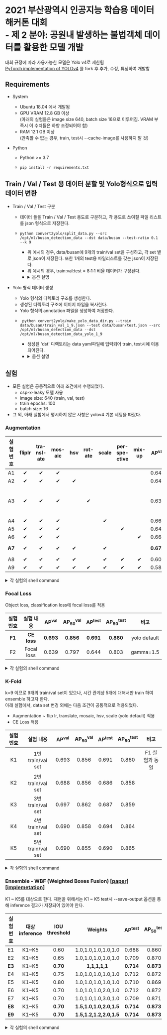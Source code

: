 # 2021 부산광역시 인공지능 학습용 데이터 해커톤 대회<br/>- 제 2 분야: 공원내 발생하는 불법객체 데이터를 활용한 모델 개발
대회 규정에 따라 사용가능한 모델은 Yolo v4로 제한됨<br>
[PyTorch implementation of YOLOv4](https://github.com/WongKinYiu/PyTorch_YOLOv4) 를 fork 후 추가, 수정, 튜닝하여 개발함


## Requirements
- System
  - Ubuntu 18.04 에서 개발됨
  - GPU VRAM 12.8 GB 이상<br/>(아래의 실험들은 image size 640, batch size 16으로 이루어짐. VRAM 부족시 이 수치들은 하향 조정되어야 함)
  - RAM 12.1 GB 이상 <br/>(만족할 수 없는 경우, train, test시 --cache-image를 사용하지 말 것) 

- Python
  - Python >= 3.7
  - ```shell
    pip install -r requirements.txt
    ```

  
## Train / Val / Test 용 데이터 분할 및 Yolo형식으로 입력 데이터 변환 
- Train / Val / Test 구분
  - 데이터 들을 Train / Val / Test 용도로 구분하고, 각 용도로 쓰여질 파일 리스트를 json 형식으로 저장한다.
  - ```shell
    python convert2yolo/split_data.py --src /opt/ml/busan_detection_data --dst data/busan --test-ratio 0.1 --k 9
    ```
    - 위 예시의 경우, data/busan에 9개의 train/val set을 구성하고, 각 set 별로 json이 저장된다. 또한 1개의 test용 파일리스트를 갖는 json이 저장된다.
    - 위 예시의 경우, train:val:test = 8:1:1 비율 데이터가 구성된다.
    - <details><summary>옵션 설명</summary>
      - src: 대회 제공 원본 데이터가 저장된 경로
      - dst: 파일 리스트 json이 저정될 경로
      - test-ratio: 전체 데이터 중 test용으로 쓰일 비율
      - k: test용 이외의 데이터는 k-fold 방식으로 train/val로 나뉜다. 그 때의 k
      - seed: 데이터 shuffle 시 쓰이는 seed
      </details>
    
- Yolo 형식 데이터 생성
  - Yolo 형식의 디렉토리 구조를 생성한다.
  - 생성된 디렉토리 구조에 이미지 파일을 복사한다.
  - Yolo 형식의 annotation 파일을 생성하여 저장한다.
  - ```shell
     python convert2yolo/make_yolo_data_dir.py --train data/busan/train_val_1_9.json --test data/busan/test.json --src /opt/ml/busan_detection_data --dst /opt/ml/busan_detection_data_yolo_1_9
    ```
    - 생성된 'dst' 디렉토리는 data yaml파일에 입력되어 train, test시에 이용되어진다.
    - <details><summary>옵션 설명</summary>
      - train: split_data.py 통해 생성된 train/val set 중 선택된 set의 파일 리스트 json 
      - test: split_data.py 통해 생성된 test 파일 리스트 json
      - src: 대회 제공 원본 데이터가 저장된 경로
      - dst: Yolo 형식 데이터가 저장될 경로
      </details>


## 실험
- 모든 실험은 공통적으로 아래 조건에서 수행되었다.
  - csp-x-leaky 모델 사용
  - image size: 640 (train, val, test)
  - train epochs: 100
  - batch size: 16
- 그 외, 아래 실험에서 명시하지 않은 사항은 yolov4 기본 세팅을 따랐다.

### Augmentation

|실험 번호|fliplr|tra-nsl-ate|mos-aic|hsv|rot-ate|scale|per-spe-ctive|mix-up|AP<sup>val</sup>| AP<sub>50</sub><sup>val</sup>|AP<sup>test</sup>| AP<sub>50</sub><sup>test</sup>|비고|
|:---:|:---:|:---:|:---:|:---:|:---:|:---:|:---:|:---:|:---:|:---:|:---:|:---:|:---:|
|A1|✔|✔|✔| | | | | |0.643|0.792|0.652|0.802|baseline|
|A2|✔|✔|✔|✔| | | | |0.645|0.794|0.648|0.801| |
|A3|✔|✔|✔| |✔| | | |0.630|0.811|0.635|0.816|서버 문제로 94 epoch까지만 학습|
|A4|✔|✔|✔| | |✔| | |0.668|0.821|0.675|0.829| |
|A5|✔|✔|✔| | | |✔| |0.643|0.821|0.660|0.830| |
|A6|✔|✔|✔| | | | |✔|0.664|0.816|0.669|0.822| |
|**A7**|✔|✔|✔|✔| |✔| | |**0.673**|**0.826**|**0.681**|**0.832**|yolo default|
|A8|✔|✔|✔|✔| |✔|✔|✔|0.603|0.810|0.624|0.818| |
|A9|✔|✔|✔|✔|✔|✔|✔|✔|0.585|0.810|0.602|0.820| |

<details>
  <summary>각 실험의 shell command</summary>

- 실험 A1 - flip lr, translate, mosaic
  - Train
    ```shell
    python train.py --device 0 --cache-images --batch-size 16 --epochs 100 --img-size 640 640 --data data/busan/park_1_9.yaml --hyp data/busan/hyp_fliplr_t_mosaic.yaml --cfg cfg/yolov4-csp-x-leaky.cfg --weights '' --project busan --name x-leaky_bs16_640_640_flip1r_t_mosaic_100e
    ```
  - Test
    ```shell
    python test.py --device 0 --task test --batch 16 --img 640  --data data/busan/park_1_9.yaml --cfg cfg/yolov4-csp-x-leaky.cfg --names data/busan/park.names --weights busan/x-leaky_bs16_640_640_flip1r_t_mosaic_100e/weights/best_ap.pt --project busan --name x-leaky_bs16_640_640_flip1r_t_mosaic_100e_best_ap
    ```
- 실험 A2 - flip lr, translate, mosaic, hsv
  - Train
    ```shell
    python train.py --device 0 --cache-images --batch-size 16 --epochs 100 --img-size 640 640 --data data/busan/park_1_9.yaml --hyp data/busan/hyp_fliplr_t_mosaic_hsv.yaml --cfg cfg/yolov4-csp-x-leaky.cfg --weights '' --project busan --name x-leaky_bs16_640_640_flip1r_t_mosaic_hsv_100e
    ```
  - Test
    ```shell
    python test.py --device 0 --task test --batch 16 --img 640  --data data/busan/park_1_9.yaml --cfg cfg/yolov4-csp-x-leaky.cfg --names data/busan/park.names --weights busan/x-leaky_bs16_640_640_flip1r_t_mosaic_hsv_100e/weights/best_ap.pt --project busan --name x-leaky_bs16_640_640_flip1r_t_mosaic_hsv_100e_best_ap
    ```
- 실험 A3 - flip lr, translate, mosaic, rotate
  - Train
    ```shell
    python train.py --device 0 --cache-images --batch-size 16 --epochs 100 --img-size 640 640 --data data/busan/park_1_9.yaml --hyp data/busan/hyp_fliplr_t_mosaic_rotate.yaml --cfg cfg/yolov4-csp-x-leaky.cfg --weights '' --project busan --name x-leaky_bs16_640_640_flip1r_t_mosaic_rotate_100e
    ```
  - test
    ```shell
    python test.py --device 0 --task test --batch 16 --img 640  --data data/busan/park_1_9.yaml --cfg cfg/yolov4-csp-x-leaky.cfg --names data/busan/park.names --weights busan/x-leaky_bs16_640_640_flip1r_t_mosaic_rotate_100e/weights/best_ap.pt --project busan --name x-leaky_bs16_640_640_flip1r_t_mosaic_rotate_100e_best_ap
    ```
- 실험 A4 - flip lr, translate, mosaic, scale
  - Train
    ```shell
    python train.py --device 0 --cache-images --batch-size 16 --epochs 100 --img-size 640 640 --data data/busan/park_1_9.yaml --hyp data/busan/hyp_fliplr_t_mosaic_scale.yaml --cfg cfg/yolov4-csp-x-leaky.cfg --weights '' --project busan --name x-leaky_bs16_640_640_flip1r_t_mosaic_scale_100e
    ```
  - Test
    ```shell
    python test.py --device 0 --task test --batch 16 --img 640  --data data/busan/park_1_9.yaml --cfg cfg/yolov4-csp-x-leaky.cfg --names data/busan/park.names --weights busan/x-leaky_bs16_640_640_flip1r_t_mosaic_scale_100e/weights/best_ap.pt --project busan --name x-leaky_bs16_640_640_flip1r_t_mosaic_scale_100e_best_ap
    ```
- 실험 A5 - flip lr, translate, mosaic, perspective
  - Train
    ```shell
    python train.py --device 0 --cache-images --batch-size 16 --epochs 100 --img-size 640 640 --data data/busan/park_1_9.yaml --hyp data/busan/hyp_fliplr_t_mosaic_per.yaml --cfg cfg/yolov4-csp-x-leaky.cfg --weights '' --project busan --name x-leaky_bs16_640_640_flip1r_t_mosaic_per_100e
    ```
  - Test
    ```shell
    python test.py --device 0 --task test --batch 16 --img 640  --data data/busan/park_1_9.yaml --cfg cfg/yolov4-csp-x-leaky.cfg --names data/busan/park.names --weights busan/x-leaky_bs16_640_640_flip1r_t_mosaic_per_100e/weights/best_ap.pt --project busan --name x-leaky_bs16_640_640_flip1r_t_mosaic_per_100e_best_ap
    ```
- 실험 A6 - flip lr, translate, mosaic, mixup
  - Train
    ```shell
    python train.py --device 0 --cache-images --batch-size 16 --epochs 100 --img-size 640 640 --data data/busan/park_1_9.yaml --hyp data/busan/hyp_fliplr_t_mosaic_mixup.yaml --cfg cfg/yolov4-csp-x-leaky.cfg --weights '' --project busan --name x-leaky_bs16_640_640_flip1r_t_mosaic_mixup_100e
    ```
  - Test
    ```shell
    python test.py --device 0 --task test --batch 16 --img 640  --data data/busan/park_1_9.yaml --cfg cfg/yolov4-csp-x-leaky.cfg --names data/busan/park.names --weights busan/x-leaky_bs16_640_640_flip1r_t_mosaic_mixup_100e/weights/best_ap.pt --project busan --name x-leaky_bs16_640_640_flip1r_t_mosaic_mixup_100e_best_ap
    ```
- 실험 A7 - flip lr, translate, mosaic, hsv, scale
  - Train
    ```shell
    python train.py --device 0 --cache-images --batch-size 16 --epochs 100 --img-size 640 640 --data data/busan/park_1_9.yaml --hyp data/busan/hyp_yolo_default.yaml --cfg cfg/yolov4-csp-x-leaky.cfg --weights '' --project busan --name x-leaky_bs16_640_640_flip1r_t_mosaic_hsv_scale_yolo_default_100e
    ```
  - Test
    ```shell
    python test.py --device 0 --task test --batch 16 --img 640  --data data/busan/park_1_9.yaml --cfg cfg/yolov4-csp-x-leaky.cfg --names data/busan/park.names --weights busan/x-leaky_bs16_640_640_flip1r_t_mosaic_hsv_scale_yolo_default_100e/weights/best_ap.pt --project busan --name x-leaky_bs16_640_640_flip1r_t_mosaic_hsv_scale_yolo_default_100e_best_ap
    ```
- 실험 A8 - flip lr, translate, mosaic, hsv, scale, perspective, mixup
  - Train
    ```shell
    python train.py --device 0 --cache-images --batch-size 16 --epochs 100 --img-size 640 640 --data data/busan/park_1_9.yaml --hyp data/busan/hyp_all_aug_except_rotate.yaml --cfg cfg/yolov4-csp-x-leaky.cfg --weights '' --project busan --name x-leaky_bs16_640_640_all_aug_except_rotate_100e
    ```
  - Test
    ```shell
    python test.py --device 0 --task test --batch 16 --img 640  --data data/busan/park_1_9.yaml --cfg cfg/yolov4-csp-x-leaky.cfg --names data/busan/park.names --weights busan/x-leaky_bs16_640_640_all_aug_except_rotate_100e/weights/best_ap.pt --project busan --name x-leaky_bs16_640_640_all_aug_except_rotate_100e_best_ap
    ```
- 실험 A9 - flip lr, translate, mosaic, hsv, rotate, scale, perspective, mixup
  - Train
    ```shell
    python train.py --device 0 --cache-images --batch-size 16 --epochs 100 --img-size 640 640 --data data/busan/park_1_9.yaml --hyp data/busan/hyp_all_aug.yaml --cfg cfg/yolov4-csp-x-leaky.cfg --weights '' --project busan --name x-leaky_bs16_640_640_all_aug_100e
    ```
  - Test
    ```shell
    python test.py --device 0 --task test --batch 16 --img 640  --data data/busan/park_1_9.yaml --cfg cfg/yolov4-csp-x-leaky.cfg --names data/busan/park.names --weights busan/x-leaky_bs16_640_640_all_aug_100e/weights/best_ap.pt --project busan --name x-leaky_bs16_640_640_all_aug_100e_best_ap
    ```
</details>

### Focal Loss
Object loss, classification loss에 focal loss를 적용

|실험 번호|실험 내용|AP<sup>val</sup>| AP<sub>50</sub><sup>val</sup>|AP<sup>test</sup>| AP<sub>50</sub><sup>test</sup>|비고|
|:---:|:---:|:---:|:---:|:---:|:---:|:---:|
|**F1**|**CE loss**|**0.693**|**0.856**|**0.691**|**0.860**|yolo default|
|F2|Focal loss|0.639|0.797|0.644|0.803|gamma=1.5|

<details>
  <summary>각 실험의 shell command</summary>

- 실험 F1 - CE loss
  - train
    ```shell
    python train.py --device 0 --cache-images --batch-size 16 --epochs 100 --img-size 640 640 --data data/busan/park_1_9.yaml --hyp data/busan/hyp_yolo_default.yaml --cfg cfg/yolov4-csp-x-leaky_busan.cfg --weights '' --project busan --name x-leaky_bs16_640_640_ce_loss_100e_13c
    ```
  - test
    ```shell
    python test.py --device 0 --task test --batch 16 --img 640  --data data/busan/park_1_9.yaml --cfg cfg/yolov4-csp-x-leaky_busan.cfg --names data/busan/park.names --weights busan/x-leaky_bs16_640_640_ce_loss_100e_13c/weights/best_ap.pt --project busan --name x-leaky_bs16_640_640_ce_loss_100e_13c_best_ap
    ```
  - 실험 F2 - focal loss
    - train
    ```shell
    python train.py --device 0 --cache-images --batch-size 16 --epochs 100 --img-size 640 640 --data data/busan/park_1_9.yaml --hyp data/busan/hyp_yolo_default_focal.yaml --cfg cfg/yolov4-csp-x-leaky_busan.cfg --weights '' --project busan --name x-leaky_bs16_640_640_focal_loss_100e_13c
    ```
  - test
    ```shell
    python test.py --device 0 --task test --batch 16 --img 640  --data data/busan/park_1_9.yaml --cfg cfg/yolov4-csp-x-leaky_busan.cfg --names data/busan/park.names --weights busan/x-leaky_bs16_640_640_focal_loss_100e_13c/weights/best_ap.pt --project busan --name x-leaky_bs16_640_640_focal_loss_100e_13c_best_ap
    ```
</details>

### K-Fold
k=9 이므로 9개의 train/val set이 있으나, 시간 관계상 5개에 대해서만 train 하여 ensemble 하고자 한다.<br/>
아래 실험에서, data set 변경 외에는 다음 조건이 공통적으로 적용되었다. 
- Augmentation ~ flip lr, translate, mosaic, hsv, scale (yolo default) 적용
- CE Loss 적용

|실험 번호|실험 내용|AP<sup>val</sup>| AP<sub>50</sub><sup>val</sup>|AP<sup>test</sup>| AP<sub>50</sub><sup>test</sup>|비고|
|:---:|:---:|:---:|:---:|:---:|:---:|:---:|
|K1|1번 train/val set|0.693|0.856|0.691|0.860|F1 실험과 동일|
|K2|2번 train/val set|0.688|0.856|0.686|0.858| | 
|K3|3번 train/val set|0.697|0.862|0.687|0.859| | 
|K4|4번 train/val set|0.690|0.858|0.694|0.864| |
|K5|5번 train/val set|0.690|0.855|0.690|0.865| |

<details>
  <summary>각 실험의 shell command</summary>

- 실험 K1 - 1번 train/val set
  - train
    ```shell
    python train.py --device 0 --cache-images --batch-size 16 --epochs 100 --img-size 640 640 --data data/busan/park_1_9.yaml --hyp data/busan/hyp_yolo_default.yaml --cfg cfg/yolov4-csp-x-leaky_busan.cfg --weights '' --project busan --name x-leaky_bs16_640_640_k1_100e
    ```
  - test
    ```shell
    python test.py --device 0 --task test --save-output --batch 16 --img 640  --data data/busan/park_1_9.yaml --cfg cfg/yolov4-csp-x-leaky_busan.cfg --names data/busan/park.names --weights busan/x-leaky_bs16_640_640_k1_100e/weights/best_ap.pt --project busan --name x-leaky_bs16_640_640_k1_100e
    ```

- 실험 K2 - 2번 train/val set
  - train
    ```shell
    python train.py --device 0 --cache-images --batch-size 16 --epochs 100 --img-size 640 640 --data data/busan/park_2_9.yaml --hyp data/busan/hyp_yolo_default.yaml --cfg cfg/yolov4-csp-x-leaky_busan.cfg --weights '' --project busan --name x-leaky_bs16_640_640_k2_100e
    ```
  - test
    ```shell
    python test.py --device 0 --task test --save-output --batch 16 --img 640  --data data/busan/park_2_9.yaml --cfg cfg/yolov4-csp-x-leaky_busan.cfg --names data/busan/park.names --weights busan/x-leaky_bs16_640_640_k2_100e/weights/best_ap.pt --project busan --name x-leaky_bs16_640_640_k2_100e
    ```

- 실험 K3 - 3번 train/val set
  - train
    ```shell
    python train.py --device 0 --cache-images --batch-size 16 --epochs 100 --img-size 640 640 --data data/busan/park_3_9.yaml --hyp data/busan/hyp_yolo_default.yaml --cfg cfg/yolov4-csp-x-leaky_busan.cfg --weights '' --project busan --name x-leaky_bs16_640_640_k3_100e
    ```
  - test
    ```shell
    python test.py --device 0 --task test --save-output --batch 16 --img 640  --data data/busan/park_3_9.yaml --cfg cfg/yolov4-csp-x-leaky_busan.cfg --names data/busan/park.names --weights busan/x-leaky_bs16_640_640_k3_100e/weights/best_ap.pt --project busan --name x-leaky_bs16_640_640_k3_100e
    ```

- 실험 K4 - 4번 train/val set
  - train
    ```shell
    python train.py --device 0 --cache-images --batch-size 16 --epochs 100 --img-size 640 640 --data data/busan/park_4_9.yaml --hyp data/busan/hyp_yolo_default.yaml --cfg cfg/yolov4-csp-x-leaky_busan.cfg --weights '' --project busan --name x-leaky_bs16_640_640_k4_100e
    ```
  - test
    ```shell
    python test.py --device 0 --task test --save-output --batch 16 --img 640  --data data/busan/park_4_9.yaml --cfg cfg/yolov4-csp-x-leaky_busan.cfg --names data/busan/park.names --weights busan/x-leaky_bs16_640_640_k4_100e/weights/best_ap.pt --project busan --name x-leaky_bs16_640_640_k4_100e
    ```

- 실험 K5 - 5번 train/val set
  - train
    ```shell
    python train.py --device 0 --cache-images --batch-size 16 --epochs 100 --img-size 640 640 --data data/busan/park_5_9.yaml --hyp data/busan/hyp_yolo_default.yaml --cfg cfg/yolov4-csp-x-leaky_busan.cfg --weights '' --project busan --name x-leaky_bs16_640_640_k5_100e
    ```
  - test
    ```shell
    python test.py --device 0 --task test --save-output --batch 16 --img 640  --data data/busan/park_5_9.yaml --cfg cfg/yolov4-csp-x-leaky_busan.cfg --names data/busan/park.names --weights busan/x-leaky_bs16_640_640_k5_100e/weights/best_ap.pt --project busan --name x-leaky_bs16_640_640_k5_100e
    ```
</details>
  
### Ensemble - WBF (Weighted Boxes Fusion) [[paper]](https://arxiv.org/abs/1910.13302) [[implemetation]](https://github.com/ZFTurbo/Weighted-Boxes-Fusion)
K1 ~ K5를 대상으로 한다. 재현을 위해서는 K1 ~ K5 test시 --save-output 옵션을 통해 inference 결과가 저장되어 있어야 한다.

|실험 번호|대상 inference|IOU threshold|Weights|AP<sup>test</sup>| AP<sub>50</sub><sup>test</sup>|비고|
|:---:|:---:|:---:|:---:|:---:|:---:|:---:|
|E1|K1~K5|0.60|1.0,1.0,1.0,1.0,1.0|0.688|0.860| |
|E2|K1~K5|0.65|1.0,1.0,1.0,1.0,1.0|0.709|0.870| |
|**E3**|K1~K5|**0.70**|**1,1,1,1,1**|**0.714**|**0.873**| |
|E4|K1~K5|0.75|1.0,1.0,1.0,1.0,1.0|0.712|0.872| |
|E5|K1~K5|0.80|1.0,1.0,1.0,1.0,1.0|0.710|0.869| |
|E6|K1~K5|0.70|1.0,1.0,1.0,2.0,1.0|0.712|0.872| |
|E7|K1~K5|0.70|1.0,1.0,1.0,3.0,1.0|0.709|0.871| |
|**E8**|K1~K5|**0.70**|**1.5,1.0,1.0,2.0,1.5**|**0.714**|**0.873**| |
|**E9**|K1~K5|**0.70**|**1.5,1.2,1.2,2.0,1.5**|**0.714**|**0.873**| |

<details>
  <summary>각 실험의 shell command</summary>

- 실험 E1
  - ensemble
  ```shell
  python ensemble.py --dst busan/ensemble_iou60_w11111.pkl --iou-thr 0.6 --preds busan/test_best_ap_x-leaky_bs16_640_640_k1_100e/test_best_ap_x-leaky_bs16_640_640_k1_100e_output.pkl busan/test_best_ap_x-leaky_bs16_640_640_k2_100e/test_best_ap_x-leaky_bs16_640_640_k2_100e_output.pkl busan/test_best_ap_x-leaky_bs16_640_640_k3_100e/test_best_ap_x-leaky_bs16_640_640_k3_100e_output.pkl busan/test_best_ap_x-leaky_bs16_640_640_k3_100e/test_best_ap_x-leaky_bs16_640_640_k3_100e_output.pkl busan/test_best_ap_x-leaky_bs16_640_640_k5_100e/test_best_ap_x-leaky_bs16_640_640_k5_100e_output.pkl
  ```
  - test
  ```shell
  python test.py --device 0 --batch 16 --img 640  --data data/busan/park_1_9.yaml --names data/busan/park.names --load-output-pickle busan/ensemble_iou60_w11111.pkl --plots --task test --project busan --name ensemble_iou60_w11111
  ```
  
- 실험 E2
  - ensemble
  ```shell
  python ensemble.py --dst busan/ensemble_iou65_w11111.pkl --iou-thr 0.65 --preds busan/test_best_ap_x-leaky_bs16_640_640_k1_100e/test_best_ap_x-leaky_bs16_640_640_k1_100e_output.pkl busan/test_best_ap_x-leaky_bs16_640_640_k2_100e/test_best_ap_x-leaky_bs16_640_640_k2_100e_output.pkl busan/test_best_ap_x-leaky_bs16_640_640_k3_100e/test_best_ap_x-leaky_bs16_640_640_k3_100e_output.pkl busan/test_best_ap_x-leaky_bs16_640_640_k3_100e/test_best_ap_x-leaky_bs16_640_640_k3_100e_output.pkl busan/test_best_ap_x-leaky_bs16_640_640_k5_100e/test_best_ap_x-leaky_bs16_640_640_k5_100e_output.pkl
  ```
  - test
  ```shell
  python test.py --device 0 --batch 16 --img 640  --data data/busan/park_1_9.yaml --names data/busan/park.names --load-output-pickle busan/ensemble_iou65_w11111.pkl --plots --task test --project busan --name ensemble_iou65_w11111
  ```

- 실험 E3
  - ensemble
  ```shell
  python ensemble.py --dst busan/ensemble_iou70_w11111.pkl --iou-thr 0.7 --preds busan/test_best_ap_x-leaky_bs16_640_640_k1_100e/test_best_ap_x-leaky_bs16_640_640_k1_100e_output.pkl busan/test_best_ap_x-leaky_bs16_640_640_k2_100e/test_best_ap_x-leaky_bs16_640_640_k2_100e_output.pkl busan/test_best_ap_x-leaky_bs16_640_640_k3_100e/test_best_ap_x-leaky_bs16_640_640_k3_100e_output.pkl busan/test_best_ap_x-leaky_bs16_640_640_k3_100e/test_best_ap_x-leaky_bs16_640_640_k3_100e_output.pkl busan/test_best_ap_x-leaky_bs16_640_640_k5_100e/test_best_ap_x-leaky_bs16_640_640_k5_100e_output.pkl
  ```
  - test
  ```shell
  python test.py --device 0 --batch 16 --img 640  --data data/busan/park_1_9.yaml --names data/busan/park.names --load-output-pickle busan/ensemble_iou70_w11111.pkl --plots --task test --project busan --name ensemble_iou70_w11111
  ```
  
- 실험 E4
  - ensemble
  ```shell
  python ensemble.py --dst busan/ensemble_iou75_w11111.pkl --iou-thr 0.75 --preds busan/test_best_ap_x-leaky_bs16_640_640_k1_100e/test_best_ap_x-leaky_bs16_640_640_k1_100e_output.pkl busan/test_best_ap_x-leaky_bs16_640_640_k2_100e/test_best_ap_x-leaky_bs16_640_640_k2_100e_output.pkl busan/test_best_ap_x-leaky_bs16_640_640_k3_100e/test_best_ap_x-leaky_bs16_640_640_k3_100e_output.pkl busan/test_best_ap_x-leaky_bs16_640_640_k3_100e/test_best_ap_x-leaky_bs16_640_640_k3_100e_output.pkl busan/test_best_ap_x-leaky_bs16_640_640_k5_100e/test_best_ap_x-leaky_bs16_640_640_k5_100e_output.pkl
  ```
  - test
  ```shell
  python test.py --device 0 --batch 16 --img 640  --data data/busan/park_1_9.yaml --names data/busan/park.names --load-output-pickle busan/ensemble_iou75_w11111.pkl --plots --task test --project busan --name ensemble_iou75_w11111
  ```

- 실험 E5
  - ensemble
  ```shell
  python ensemble.py --dst busan/ensemble_iou80_w11111.pkl --iou-thr 0.8 --preds busan/test_best_ap_x-leaky_bs16_640_640_k1_100e/test_best_ap_x-leaky_bs16_640_640_k1_100e_output.pkl busan/test_best_ap_x-leaky_bs16_640_640_k2_100e/test_best_ap_x-leaky_bs16_640_640_k2_100e_output.pkl busan/test_best_ap_x-leaky_bs16_640_640_k3_100e/test_best_ap_x-leaky_bs16_640_640_k3_100e_output.pkl busan/test_best_ap_x-leaky_bs16_640_640_k3_100e/test_best_ap_x-leaky_bs16_640_640_k3_100e_output.pkl busan/test_best_ap_x-leaky_bs16_640_640_k5_100e/test_best_ap_x-leaky_bs16_640_640_k5_100e_output.pkl
  ```
  - test
  ```shell
  python test.py --device 0 --batch 16 --img 640  --data data/busan/park_1_9.yaml --names data/busan/park.names --load-output-pickle busan/ensemble_iou80_w11111.pkl --plots --task test --project busan --name ensemble_iou80_w11111
  ```

- 실험 E6
  - ensemble
  ```shell
  python ensemble.py --dst busan/ensemble_iou70_w1010102010.pkl --iou-thr 0.7 --weights 1.0 1.0 1.0 2.0 1.0 --preds busan/test_best_ap_x-leaky_bs16_640_640_k1_100e/test_best_ap_x-leaky_bs16_640_640_k1_100e_output.pkl busan/test_best_ap_x-leaky_bs16_640_640_k2_100e/test_best_ap_x-leaky_bs16_640_640_k2_100e_output.pkl busan/test_best_ap_x-leaky_bs16_640_640_k3_100e/test_best_ap_x-leaky_bs16_640_640_k3_100e_output.pkl busan/test_best_ap_x-leaky_bs16_640_640_k3_100e/test_best_ap_x-leaky_bs16_640_640_k3_100e_output.pkl busan/test_best_ap_x-leaky_bs16_640_640_k5_100e/test_best_ap_x-leaky_bs16_640_640_k5_100e_output.pkl
  ```
  - test
  ```shell
  python test.py --device 0 --batch 16 --img 640  --data data/busan/park_1_9.yaml --names data/busan/park.names --load-output-pickle busan/ensemble_iou70_w1010102010.pkl --plots --task test --project busan --name ensemble_iou70_w1010102010
  ```
  
- 실험 E7
  - ensemble
  ```shell
  python ensemble.py --dst busan/ensemble_iou70_w1010103010.pkl --iou-thr 0.7 --weights 1.0 1.0 1.0 3.0 1.0 --preds busan/test_best_ap_x-leaky_bs16_640_640_k1_100e/test_best_ap_x-leaky_bs16_640_640_k1_100e_output.pkl busan/test_best_ap_x-leaky_bs16_640_640_k2_100e/test_best_ap_x-leaky_bs16_640_640_k2_100e_output.pkl busan/test_best_ap_x-leaky_bs16_640_640_k3_100e/test_best_ap_x-leaky_bs16_640_640_k3_100e_output.pkl busan/test_best_ap_x-leaky_bs16_640_640_k3_100e/test_best_ap_x-leaky_bs16_640_640_k3_100e_output.pkl busan/test_best_ap_x-leaky_bs16_640_640_k5_100e/test_best_ap_x-leaky_bs16_640_640_k5_100e_output.pkl
  ```
  - test
  ```shell
  python test.py --device 0 --batch 16 --img 640  --data data/busan/park_1_9.yaml --names data/busan/park.names --load-output-pickle busan/ensemble_iou70_w1010103010.pkl --plots --task test --project busan --name ensemble_iou70_w1010103010
  ```

- 실험 E8
  - ensemble
  ```shell
  python ensemble.py --dst busan/ensemble_iou70_w1510102015.pkl --iou-thr 0.7 --weights 1.5 1.0 1.0 2.0 1.5 --preds busan/test_best_ap_x-leaky_bs16_640_640_k1_100e/test_best_ap_x-leaky_bs16_640_640_k1_100e_output.pkl busan/test_best_ap_x-leaky_bs16_640_640_k2_100e/test_best_ap_x-leaky_bs16_640_640_k2_100e_output.pkl busan/test_best_ap_x-leaky_bs16_640_640_k3_100e/test_best_ap_x-leaky_bs16_640_640_k3_100e_output.pkl busan/test_best_ap_x-leaky_bs16_640_640_k3_100e/test_best_ap_x-leaky_bs16_640_640_k3_100e_output.pkl busan/test_best_ap_x-leaky_bs16_640_640_k5_100e/test_best_ap_x-leaky_bs16_640_640_k5_100e_output.pkl
  ```
  - test
  ```shell
  python test.py --device 0 --batch 16 --img 640  --data data/busan/park_1_9.yaml --names data/busan/park.names --load-output-pickle busan/ensemble_iou70_w1510102015.pkl --plots --task test --project busan --name ensemble_iou70_w1510102015
  ```

- 실험 E9
  - ensemble
  ```shell
  python ensemble.py --dst busan/ensemble_iou70_w1512122015.pkl --iou-thr 0.7 --weights 1.5 1.2 1.2 2.0 1.5 --preds busan/test_best_ap_x-leaky_bs16_640_640_k1_100e/test_best_ap_x-leaky_bs16_640_640_k1_100e_output.pkl busan/test_best_ap_x-leaky_bs16_640_640_k2_100e/test_best_ap_x-leaky_bs16_640_640_k2_100e_output.pkl busan/test_best_ap_x-leaky_bs16_640_640_k3_100e/test_best_ap_x-leaky_bs16_640_640_k3_100e_output.pkl busan/test_best_ap_x-leaky_bs16_640_640_k3_100e/test_best_ap_x-leaky_bs16_640_640_k3_100e_output.pkl busan/test_best_ap_x-leaky_bs16_640_640_k5_100e/test_best_ap_x-leaky_bs16_640_640_k5_100e_output.pkl
  ```
  - test
  ```shell
  python test.py --device 0 --batch 16 --img 640  --data data/busan/park_1_9.yaml --names data/busan/park.names --load-output-pickle busan/ensemble_iou70_w1512122015.pkl --plots --task test --project busan --name ensemble_iou70_w1512122015
  ```
</details>
